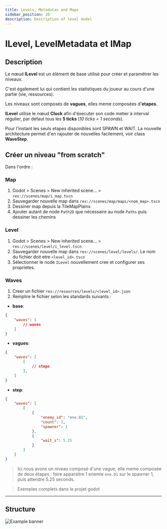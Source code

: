 ```yaml
---
title: Levels, Metadatas and Maps
sidebar_position: 20
description: Description of level model
---
```


# ILevel, LevelMetadata et IMap

## Description

Le nœud **ILevel** est un élément de base utilisé pour créer et paramétrer les niveaux. 

C'est également lui qui contient les statistiques du joueur au cours d'une partie (vie, ressources).

Les niveaux sont composés de **vagues**, elles meme composées d'**etapes**.

**ILevel** utilise le nœud **Clock** afin d'éxecuter son code metier à interval régulier, par defaut tous les **5 ticks** (*10 ticks = 1 seconds*).

Pour l'instant les seuls etapes disponibles sont SPAWN et WAIT. La nouvelle architecture permet d'en rajouter de nouvelles facilement, voir class **WaveStep**.

## Créer un niveau "from scratch"

Dans l'ordre :

### Map

1. Godot > Scenes > New inherited scene... > `res://scenes/map/i_map.tscn`
2. Sauvegarder nouvelle map dans `res://scenes/map/maps/<nom_map>.tscn`
3. Dessiner map depuis la TileMapPlains
4. Ajouter autant de node `Path2D` que nécessaire au node `Paths` puis dessiner les chemins

### Level

1. Godot > Scenes > New inherited scene... > `res://scenes/level/i_level.tscn`
2. Sauvegarder nouvelle map dans `res://scenes/level/levels/`. Le nom du fichier doit etre `<level_id>.tscn`
3. Sélectionner le node `ILevel` nouvellement cree et configurer ses proprietes.

### Waves

1. Creer un fichier `res://resources/levels/<level_id>.json`
2. Remplire le fichier selon les standards suivants :

- **base**:
```json
{
    "waves": [
        // waves
    ]
}
```

- **vagues**:
```json
{
    "waves": [
        [
            // steps
        ],
    ]
}
```

- **step**:
```json
{
    "waves": [
        [
            {
                "enemy_id": "ene.01",
                "count": 1,
                "spawner": 1
            },
            {
                "wait_s": 5.25
            }
        ]
    ]
}
```

> Ici nous avons un niveau composé d'une vague, elle meme composée de deux étapes : faire apparaitre 1 enemie `ene.01` sur le spawner 1, puis attendre 5.25 seconds.

> Exemples complets dans le projet godot

---

## Structure

![Example banner](/models/level.drawio.svg)
